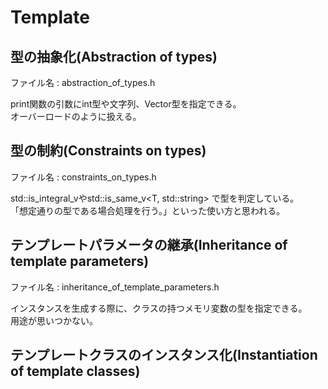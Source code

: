 # Template

## 型の抽象化(Abstraction of types)

ファイル名 : abstraction_of_types.h  

print関数の引数にint型や文字列、Vector型を指定できる。  
オーバーロードのように扱える。

## 型の制約(Constraints on types)

ファイル名 : constraints_on_types.h  

std::is_integral_v<T>やstd::is_same_v<T, std::string> で型を判定している。  
「想定通りの型である場合処理を行う。」といった使い方と思われる。  


## テンプレートパラメータの継承(Inheritance of template parameters)

ファイル名 : inheritance_of_template_parameters.h  

インスタンスを生成する際に、クラスの持つメモリ変数の型を指定できる。  
用途が思いつかない。

## テンプレートクラスのインスタンス化(Instantiation of template classes)

